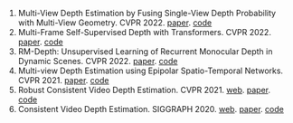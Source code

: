 1. Multi-View Depth Estimation by Fusing Single-View Depth Probability with Multi-View Geometry. CVPR 2022. [paper](https://openaccess.thecvf.com/content/CVPR2022/papers/Bae_Multi-View_Depth_Estimation_by_Fusing_Single-View_Depth_Probability_With_Multi-View_CVPR_2022_paper.pdf). [code](https://openaccess.thecvf.com/content/CVPR2022/papers/Bae_Multi-View_Depth_Estimation_by_Fusing_Single-View_Depth_Probability_With_Multi-View_CVPR_2022_paper.pdf)
2. Multi-Frame Self-Supervised Depth with Transformers. CVPR 2022. [paper](https://openaccess.thecvf.com/content/CVPR2022/papers/Guizilini_Multi-Frame_Self-Supervised_Depth_With_Transformers_CVPR_2022_paper.pdf). [code](https://sites.google.com/tri.global/depthformer)
3. RM-Depth: Unsupervised Learning of Recurrent Monocular Depth in Dynamic Scenes. CVPR 2022. [paper](https://openaccess.thecvf.com/content/CVPR2022/papers/Hui_RM-Depth_Unsupervised_Learning_of_Recurrent_Monocular_Depth_in_Dynamic_Scenes_CVPR_2022_paper.pdf). [code](https://github.com/twhui/RM-Depth)
4. Multi-view Depth Estimation using Epipolar Spatio-Temporal Networks. CVPR 2021. [paper](https://arxiv.org/pdf/2011.13118). [code](https://github.com/xxlong0/ESTDepth)
5. Robust Consistent Video Depth Estimation. CVPR 2021. [web](https://robust-cvd.github.io). [paper](https://arxiv.org/pdf/2012.05901.pdf). [code](https://github.com/facebookresearch/robust_cvd)
6. Consistent Video Depth Estimation. SIGGRAPH 2020. [web](https://roxanneluo.github.io/Consistent-Video-Depth-Estimation/). [paper](https://arxiv.org/abs/2004.15021). [code](https://github.com/facebookresearch/consistent_depth)